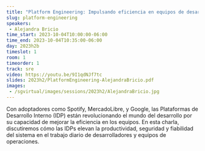 ```yaml
---
title: "Platform Engineering: Impulsando eficiencia en equipos de desarrollo a través de las Plataformas de Desarrollo Interno (IDP)"
slug: platform-engineering
speakers:
 - Alejandra Bricio
time_start: 2023-10-04T10:00:00-06:00
time_end: 2023-10-04T10:35:00-06:00
day: 2023h2b
timeslot: 1
room: 1
timeorder: 1
track: sre
video: https://youtu.be/9I1qdNJf7tc
slides: 2023h2/PlatformEngineering-AlejandraBricio.pdf
images: 
 - /sgvirtual/images/sessions/2023h2/AlejandraBricio.jpg
---
```


Con adoptadores como Spotify, MercadoLibre, y Google, las Plataformas de Desarrollo Interno (IDP) están revolucionando el mundo del desarrollo por su capacidad de mejorar la eficiencia en los equipos. En esta charla, discutiremos cómo las IDPs elevan la productividad, seguridad y fiabilidad del sistema en el trabajo diario de desarrolladores y equipos de operaciones.